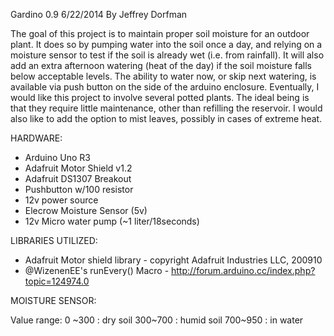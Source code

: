  Gardino 0.9
 6/22/2014
 By Jeffrey Dorfman
 
 The goal of this project is to maintain proper soil moisture for an outdoor plant. It does so by pumping water into the soil once a day, and relying on a moisture sensor to test if the soil is already wet (i.e. from rainfall). It will also add an extra afternoon watering (heat of the day) if the soil moisture falls below acceptable levels. The ability to water now, or skip next watering, is available via push button on the side of the arduino enclosure.
 Eventually, I would like this project to involve several potted plants. The ideal being is that they require little maintenance, other than refilling the reservoir. I would also like to add the option to mist leaves, possibly in cases of extreme heat.
 
 
 HARDWARE:
 
 * Arduino Uno R3
 * Adafruit Motor Shield v1.2
 * Adafruit DS1307 Breakout
 * Pushbutton w/100 resistor
 * 12v power source
 * Elecrow Moisture Sensor (5v)
 * 12v Micro water pump (~1 liter/18seconds)
 
 
 LIBRARIES UTILIZED:
 
 * Adafruit Motor shield library - copyright Adafruit Industries LLC, 200910
 * @WizenenEE's runEvery() Macro - http://forum.arduino.cc/index.php?topic=124974.0
 
 
 MOISTURE SENSOR:
 
 Value range:
 0 ~300 : dry soil
 300~700 : humid soil
 700~950 : in water
